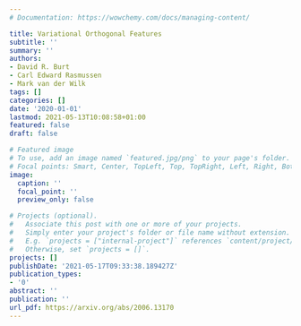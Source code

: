 ```yaml
---
# Documentation: https://wowchemy.com/docs/managing-content/

title: Variational Orthogonal Features
subtitle: ''
summary: ''
authors:
- David R. Burt
- Carl Edward Rasmussen
- Mark van der Wilk
tags: []
categories: []
date: '2020-01-01'
lastmod: 2021-05-13T10:08:58+01:00
featured: false
draft: false

# Featured image
# To use, add an image named `featured.jpg/png` to your page's folder.
# Focal points: Smart, Center, TopLeft, Top, TopRight, Left, Right, BottomLeft, Bottom, BottomRight.
image:
  caption: ''
  focal_point: ''
  preview_only: false

# Projects (optional).
#   Associate this post with one or more of your projects.
#   Simply enter your project's folder or file name without extension.
#   E.g. `projects = ["internal-project"]` references `content/project/deep-learning/index.md`.
#   Otherwise, set `projects = []`.
projects: []
publishDate: '2021-05-17T09:33:38.189427Z'
publication_types:
- '0'
abstract: ''
publication: ''
url_pdf: https://arxiv.org/abs/2006.13170
---
```

